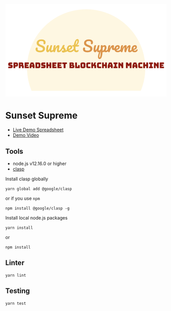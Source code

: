 ![logo](./logo.png)

# Sunset Supreme

- [Live Demo Spreadsheet](https://docs.google.com/spreadsheets/d/1AHCYefYNCjU80X1aSs8Ebre85nVtBeu1cVWmXDIz0_0/edit?usp=sharing)
- [Demo Video](https://youtu.be/YsbzTZ6Cfvc)

## Tools

- node.js v12.16.0 or higher
- [clasp](https://developers.google.com/apps-script/guides/clasp)

Install clasp globally

```
yarn global add @google/clasp
```

or if you use `npm`

```
npm install @google/clasp -g
```

Install local node.js packages

```
yarn install
```

or

```
npm install
```

## Linter

```
yarn lint
```

## Testing

```
yarn test
```
